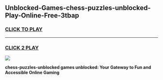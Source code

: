 
## Unblocked-Games-chess-puzzles-unblocked-Play-Online-Free-3tbap
<h3>
<a href="https://premium76.site?title=chess-puzzles-unblocked&ref=26A">CLICK TO PLAY</a></h3>
<hr>

<h3>
<a href="https://premium76.site?title=chess-puzzles-unblocked&ref=26A">CLICK 2 PLAY</a>
  
</h3>

<a href="https://premium76.site?title=chess-puzzles-unblocked&ref=26A"><img src="https://clearcache.store/games.png"></a>


**chess-puzzles-unblocked games unblocked: Your Gateway to Fun and Accessible Online Gaming**
